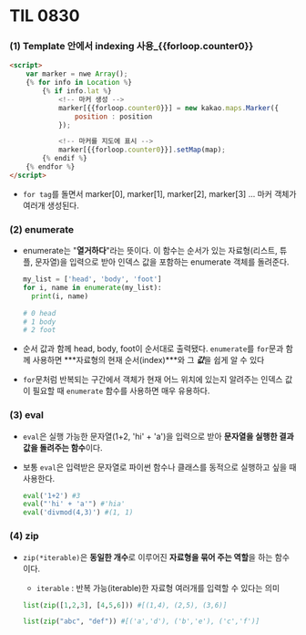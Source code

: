 # TIL 0830

### (1) Template 안에서 indexing 사용_{{forloop.counter0}}

```html
<script>	
	var marker = nwe Array();
	{% for info in Location %}
    	{% if info.lat %}
        	<!-- 마커 생성 -->
        	marker[{{forloop.counter0}}] = new kakao.maps.Marker({
	       		position : position
        	});

			<!-- 마커를 지도에 표시 -->
        	marker[{{forloop.counter0}}].setMap(map);
    	{% endif %}
	{% endfor %}
</script>
```

- `for tag`를 돌면서 marker[0], marker[1], marker[2], marker[3] ... 마커 객체가 여러개 생성된다.



### (2) enumerate

- enumerate는 "**열거하다**"라는 뜻이다. 이 함수는 순서가 있는 자료형(리스트, 튜플, 문자열)을 입력으로 받아 인덱스 값을 포함하는 enumerate 객체를 돌려준다.

  ```python
  my_list = ['head', 'body', 'foot']
  for i, name in enumerate(my_list):
  	print(i, name)
  	
  # 0 head
  # 1 body
  # 2 foot
  ```

- 순서 값과 함께 head, body, foot이 순서대로 출력됐다. `enumerate`를 `for`문과 함께 사용하면 ***자료형의 현재 순서(index)***와 그 ***값***을 쉽게 알 수 있다

- `for`문처럼 반복되는 구간에서 객체가 현재 어느 위치에 있는지 알려주는 인덱스 값이 필요할 때 `enumerate` 함수를 사용하면 매우 유용하다.



### (3) eval

- `eval`은 실행 가능한 문자열(1+2, 'hi' + 'a')을 입력으로 받아 **문자열을 실행한 결과값을 돌려주는 함수**이다.

- 보통 `eval`은 입력받은 문자열로 파이썬 함수나 클래스를 동적으로 실행하고 싶을 때 사용한다.

  ```python
  eval('1+2') #3
  eval("'hi' + 'a'") #'hia'
  eval('divmod(4,3)') #(1, 1)
  ```



### (4) zip

- `zip(*iterable)`은 **동일한 개수**로 이루어진 **자료형을 묶어 주는 역할**을 하는 함수이다.

  - `iterable` : 반복 가능(iterable)한 자료형 여러개를 입력할 수 있다는 의미

  ```python
  list(zip([1,2,3], [4,5,6])) #[(1,4), (2,5), (3,6)]
  
  list(zip("abc", "def")) #[('a','d'), ('b','e'), ('c','f')]
  ```

  

